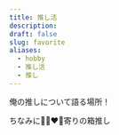 ```yaml
---
title: 推し活
description: 
draft: false
slug: favorite
aliases:
  - hobby
  - 推し活
  - 推し
---
```

俺の推しについて語る場所！

ちなみに🍓👑❤️🐶寄りの箱推し